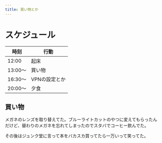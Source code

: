 ```yaml
---
title: 買い物とか
---
```


# スケジュール

時刻|行動 
---|---
12:00|起床
13:00〜|買い物
16:30〜|VPNの設定とか
20:00〜|夕食

## 買い物

メガネのレンズを取り替えてた。ブルーライトカットのやつに変えてもらったんだけど、替わりのメガネを忘れてしまったのでスタバでコーヒー飲んでた。

その後はジュンク堂に言って本をバカスカ買ってたら一万いって笑ってた。